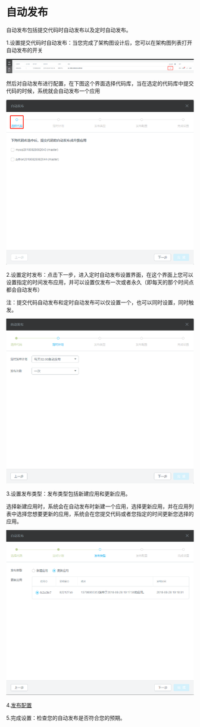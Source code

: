 # 自动发布

自动发布包括提交代码时自动发布以及定时自动发布。

1.设置提交代码时自动发布：当您完成了架构图设计后，您可以在架构图列表打开自动发布的开关

![](/assets/import13.png)

然后对自动发布进行配置，在下图这个界面选择代码库，当在选定的代码库中提交代码的时候，系统就会自动发布一个应用

![](/assets/import14.png)

2.设置定时发布：点击下一步，进入定时自动发布设置界面，在这个界面上您可以设置指定的时间发布应用，并可以设置仅发布一次或者永久（即每天的那个时间点都会自动发布）

注：提交代码自动发布和定时自动发布可以仅设置一个，也可以同时设置，同时触发。

![](/assets/import15.png)

3.设置发布类型：发布类型包括新建应用和更新应用。

选择新建应用时，系统会在自动发布时新建一个应用，选择更新应用，并在应用列表中选择您想要更新的应用，系统会在您提交代码或者您指定的时间更新您选择的应用。

![](/assets/import16.png)

4.[发布配置](/fa-bu/fa-bu-pei-zhi.md)

5.完成设置：检查您的自动发布是否符合您的预期。

